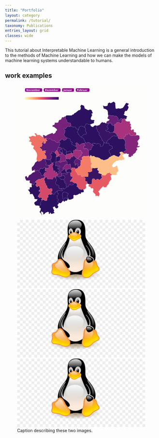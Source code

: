```yaml
---
title: "Portfolio"
layout: category
permalink: /tutorial/
taxonomy: Publications
entries_layout: grid
classes: wide
---
```

This tutorial about Interpretable Machine Learning is a general introduction to the methods of Machine Learning and how we can make the models of machine learning systems understandable to humans.

## work examples

<figure class="half">
    <a href="https://github.com/nashtash/learn_ml/blob/master/assets/images/Drawing.jpeg"><img src="/assets/images/gewalt.png"></a>
    <a href="https://github.com/nashtash/learn_ml/blob/master/assets/images/gewalt.png"><img src="/assets/images/linux.jpg"></a>
    <a href="/assets/images/linux.jpg"><img src="/assets/images/linux.jpg"></a>
    <a href="/assets/images/linux.jpg"><img src="/assets/images/linux.jpg"></a>
    <figcaption>Caption describing these two images.</figcaption>
</figure>